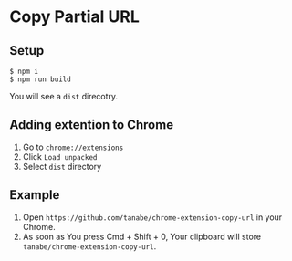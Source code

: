 # Copy Partial URL

## Setup

```
$ npm i
$ npm run build
```

You will see a `dist` direcotry.

## Adding extention to Chrome

1. Go to `chrome://extensions`
1. Click `Load unpacked`
1. Select `dist` directory

## Example

1. Open `https://github.com/tanabe/chrome-extension-copy-url` in your Chrome.
1. As soon as You press Cmd + Shift + 0, Your clipboard will store `tanabe/chrome-extension-copy-url`.
